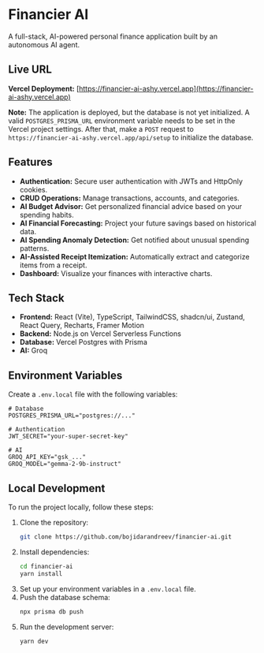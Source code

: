 # Financier AI

A full-stack, AI-powered personal finance application built by an autonomous AI agent.

## Live URL

**Vercel Deployment:** [https://financier-ai-ashy.vercel.app](https://financier-ai-ashy.vercel.app)

**Note:** The application is deployed, but the database is not yet initialized. A valid `POSTGRES_PRISMA_URL` environment variable needs to be set in the Vercel project settings. After that, make a `POST` request to `https://financier-ai-ashy.vercel.app/api/setup` to initialize the database.

## Features

*   **Authentication:** Secure user authentication with JWTs and HttpOnly cookies.
*   **CRUD Operations:** Manage transactions, accounts, and categories.
*   **AI Budget Advisor:** Get personalized financial advice based on your spending habits.
*   **AI Financial Forecasting:** Project your future savings based on historical data.
*   **AI Spending Anomaly Detection:** Get notified about unusual spending patterns.
*   **AI-Assisted Receipt Itemization:** Automatically extract and categorize items from a receipt.
*   **Dashboard:** Visualize your finances with interactive charts.

## Tech Stack

*   **Frontend:** React (Vite), TypeScript, TailwindCSS, shadcn/ui, Zustand, React Query, Recharts, Framer Motion
*   **Backend:** Node.js on Vercel Serverless Functions
*   **Database:** Vercel Postgres with Prisma
*   **AI:** Groq

## Environment Variables

Create a `.env.local` file with the following variables:

```
# Database
POSTGRES_PRISMA_URL="postgres://..."

# Authentication
JWT_SECRET="your-super-secret-key"

# AI
GROQ_API_KEY="gsk_..."
GROQ_MODEL="gemma-2-9b-instruct"
```

## Local Development

To run the project locally, follow these steps:

1.  Clone the repository:
    ```bash
    git clone https://github.com/bojidarandreev/financier-ai.git
    ```
2.  Install dependencies:
    ```bash
    cd financier-ai
    yarn install
    ```
3.  Set up your environment variables in a `.env.local` file.
4.  Push the database schema:
    ```bash
    npx prisma db push
    ```
5.  Run the development server:
    ```bash
    yarn dev
    ```
